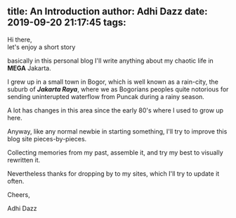 title: An Introduction
author: Adhi Dazz
date: 2019-09-20 21:17:45
tags:
---
Hi there, <br>
let's enjoy a short story

basically in this personal blog I'll write anything about my chaotic life in **MEGA** Jakarta.

I grew up in a small town in Bogor, which is well known as a rain-city, the suburb of ***Jakarta Raya***, where we as Bogorians peoples quite notorious for sending uninterupted waterflow from Puncak during a rainy season.

A lot has changes in this area since the early 80's where I used to grow up here.

Anyway,
like any normal newbie in starting something,
I'll try to improve this blog site pieces-by-pieces.

Collecting memories from my past, assemble it, and try my best to visually rewritten it.

Nevertheless thanks for dropping by to my sites, which I'll try to update it often.

Cheers,

Adhi Dazz